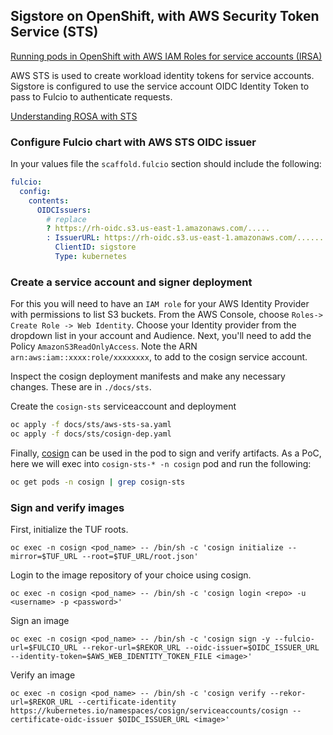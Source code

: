 ## Sigstore on OpenShift, with AWS Security Token Service (STS)

[Running pods in OpenShift with AWS IAM Roles for service accounts (IRSA)](https://cloud.redhat.com/blog/running-pods-in-openshift-with-aws-iam-roles-for-service-accounts-aka-irsa)

AWS STS is used to create workload identity tokens for service accounts.
Sigstore is configured to use the service account OIDC Identity Token to pass to Fulcio to authenticate requests.

[Understanding ROSA with STS](https://docs.openshift.com/rosa/rosa_getting_started/rosa-sts-getting-started-workflow.html)

### Configure Fulcio chart with AWS STS OIDC issuer

In your values file the `scaffold.fulcio` section should include the following:

```yaml
fulcio:
  config:
    contents:
      OIDCIssuers:
        # replace
        ? https://rh-oidc.s3.us-east-1.amazonaws.com/.....
        : IssuerURL: https://rh-oidc.s3.us-east-1.amazonaws.com/.......
          ClientID: sigstore
          Type: kubernetes
```

### Create a service account and signer deployment

For this you will need to have an `IAM role` for your AWS Identity Provider with
permissions to list S3 buckets. From the AWS Console, choose
`Roles-> Create Role -> Web Identity`.
Choose your Identity provider from the dropdown list in your account and Audience.
Next, you'll need to add the Policy `AmazonS3ReadOnlyAccess`.
Note the ARN `arn:aws:iam::xxxx:role/xxxxxxxx`, to add to the cosign service account.

Inspect the cosign deployment manifests and make any necessary changes. These are in `./docs/sts`.

Create the `cosign-sts` serviceaccount and deployment

```bash
oc apply -f docs/sts/aws-sts-sa.yaml
oc apply -f docs/sts/cosign-dep.yaml
```

Finally, [cosign](https://github.com/sigstore/cosign) can be used in the pod to sign and verify artifacts.
As a PoC, here we will exec into `cosign-sts-* -n cosign` pod and run the following:

```bash
oc get pods -n cosign | grep cosign-sts
```

### Sign and verify images

First, initialize the TUF roots.

```shell
oc exec -n cosign <pod_name> -- /bin/sh -c 'cosign initialize --mirror=$TUF_URL --root=$TUF_URL/root.json'
```

Login to the image repository of your choice using cosign.

```
oc exec -n cosign <pod_name> -- /bin/sh -c 'cosign login <repo> -u <username> -p <password>'
```

Sign an image

```
oc exec -n cosign <pod_name> -- /bin/sh -c 'cosign sign -y --fulcio-url=$FULCIO_URL --rekor-url=$REKOR_URL --oidc-issuer=$OIDC_ISSUER_URL --identity-token=$AWS_WEB_IDENTITY_TOKEN_FILE <image>'
```

Verify an image

```shell
oc exec -n cosign <pod_name> -- /bin/sh -c 'cosign verify --rekor-url=$REKOR_URL --certificate-identity https://kubernetes.io/namespaces/cosign/serviceaccounts/cosign --certificate-oidc-issuer $OIDC_ISSUER_URL <image>'
```

